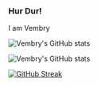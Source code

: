 ### Hur Dur!
I am Vembry

![Vembry's GitHub stats](https://github-readme-stats.vercel.app/api/top-langs/?username=vembry&langs_count=10&layout=compact&hide_border=true&theme=nord)

![Vembry's GitHub stats](https://github-readme-stats.vercel.app/api?username=vembry&count_private=true&show_icons=true&hide_border=true&theme=nord) 

[![GitHub Streak](https://github-readme-streak-stats.herokuapp.com?user=vembry&theme=nord&hide_border=true&date_format=%5BY%20%5DM%20j)](https://git.io/streak-stats)

